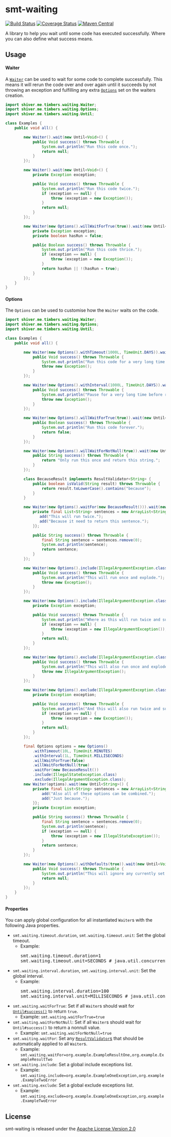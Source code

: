 <!---
Copyright 2015 Karl Bennett

Licensed under the Apache License, Version 2.0 (the "License");
you may not use this file except in compliance with the License.
You may obtain a copy of the License at

    http://www.apache.org/licenses/LICENSE-2.0

Unless required by applicable law or agreed to in writing, software
distributed under the License is distributed on an "AS IS" BASIS,
WITHOUT WARRANTIES OR CONDITIONS OF ANY KIND, either express or implied.
See the License for the specific language governing permissions and
limitations under the License.
-->
smt-waiting
===========
[![Build Status](https://travis-ci.org/shiver-me-timbers/smt-waiting-parent.svg)](https://travis-ci.org/shiver-me-timbers/smt-waiting-parent) [![Coverage Status](https://coveralls.io/repos/shiver-me-timbers/smt-waiting-parent/badge.svg?branch=master&service=github)](https://coveralls.io/github/shiver-me-timbers/smt-waiting-parent?branch=master) [![Maven Central](https://maven-badges.herokuapp.com/maven-central/com.github.shiver-me-timbers/smt-waiting/badge.svg)](https://maven-badges.herokuapp.com/maven-central/com.github.shiver-me-timbers/smt-waiting/)

A library to help you wait until some code has executed successfully. Where you can also define what success means.

## Usage

#### Waiter

A [`Waiter`](src/main/java/shiver/me/timbers/waiting/Waiter.java) can be used to wait for some code to complete
successfully. This means it will rerun the code over and over again until it succeeds by not throwing an exception and
fulfilling any extra [`Options`](src/main/java/shiver/me/timbers/waiting/Options.java) set on the waiters creation.

```java
import shiver.me.timbers.waiting.Waiter;
import shiver.me.timbers.waiting.Options;
import shiver.me.timbers.waiting.Until;

class Examples {
    public void all() {

        new Waiter().wait(new Until<Void>() {
            public Void success() throws Throwable {
                System.out.println("Run this code once.");
                return null;
            }
        });

        new Waiter().wait(new Until<Void>() {
            private Exception exception;

            public Void success() throws Throwable {
                System.out.println("Run this code twice.");
                if (exception == null) {
                    throw (exception = new Exception());
                }
                return null;
            }
        });

        new Waiter(new Options().willWaitForTrue(true)).wait(new Until<Boolean>() {
            private Exception exception;
            private boolean hasRun = false;

            public Boolean success() throws Throwable {
                System.out.println("Run this code thrice.");
                if (exception == null) {
                    throw (exception = new Exception());
                }
                return hasRun || !(hasRun = true);
            }
        });
    }
}
```
#### Options

The `Options` can be used to customise how the `Waiter` waits on the code.

```java
import shiver.me.timbers.waiting.Waiter;
import shiver.me.timbers.waiting.Options;
import shiver.me.timbers.waiting.Until;

class Examples {
    public void all() {

        new Waiter(new Options().withTimeout(1000L, TimeUnit.DAYS)).wait(new Until<Void>() {
            public Void success() throws Throwable {
                System.out.println("Run this code for a very long time.");
                throw new Exception();
            }
        });

        new Waiter(new Options().withInterval(1000L, TimeUnit.DAYS)).wait(new Until<Void>() {
            public Void success() throws Throwable {
                System.out.println("Pause for a very long time before running this code again.");
                throw new Exception();
            }
        });

        new Waiter(new Options().willWaitForTrue(true)).wait(new Until<Boolean>() {
            public Boolean success() throws Throwable {
                System.out.println("Run this code forever.");
                return false;
            }
        });

        new Waiter(new Options().willWaitForNotNull(true)).wait(new Until<String>() {
            public String success() throws Throwable {
                return "Only run this once and return this string.";
            }
        });

        class BecauseResult implements ResultValidator<String> {
            public boolean isValid(String result) throws Throwable {
                return result.toLowerCase().contains("because");
            }
        }

        new Waiter(new Options().waitFor(new BecauseResult())).wait(new Until<String>() {
            private final List<String> sentences = new ArrayList<String>() {{
               add("This will run twice.");
               add("Because it need to return this sentence.");
            }};

            public String success() throws Throwable {
                final String sentence = sentences.remove(0);
                System.out.println(sentence);
                return sentence;
            }
        });

        new Waiter(new Options().include(IllegalArgumentException.class)).wait(new Until<Void>() {
            public Void success() throws Throwable {
                System.out.println("This will run once and explode.");
                throw new Exception();
            }
        });

        new Waiter(new Options().include(IllegalArgumentException.class)).wait(new Until<Void>() {
            private Exception exception;

            public Void success() throws Throwable {
                System.out.println("Where as this will run twice and succeed.");
                if (exception == null) {
                    throw (exception = new IllegalArgumentException());
                }
                return null;
            }
        });

        new Waiter(new Options().exclude(IllegalArgumentException.class)).wait(new Until<Void>() {
            public Void success() throws Throwable {
                System.out.println("This will also run once and explode.");
                throw new IllegalArgumentException();
            }
        });

        new Waiter(new Options().exclude(IllegalArgumentException.class)).wait(new Until<Void>() {
            private Exception exception;

            public Void success() throws Throwable {
                System.out.println("And this will also run twice and succeed.");
                if (exception == null) {
                    throw (exception = new Exception());
                }
                return null;
            }
        });

        final Options options = new Options()
            .withTimeout(10L, TimeUnit.MINUTES)
            .withInterval(1L, TimeUnit.MILLISECONDS)
            .willWaitForTrue(false)
            .willWaitForNotNull(true)
            .waitFor(new BecauseResult())
            .include(IllegalStateException.class)
            .exclude(IllegalArgumentException.class);
        new Waiter(options).wait(new Until<String>() {
            private final List<String> sentences = new ArrayList<String>() {{
                add("Also all of these options can be combined.");
                add("Just because.");
            }};
            private Exception exception;

            public String success() throws Throwable {
                final String sentence = sentences.remove(0);
                System.out.println(sentence);
                if (exception == null) {
                    throw (exception = new IllegalStateException());
                }
                return sentence;
            }
        });

        new Waiter(new Options().withDefaults(true)).wait(new Until<Void>() {
            public Void success() throws Throwable {
                System.out.println("This will ignore any currently set global properties.");
                return null;
            }
        });
    }
}
```
#### Properties

You can apply global configuration for all instantiated `Waiter`s with the following Java properties.
* `smt.waiting.timeout.duration`, `smt.waiting.timeout.unit`: Set the global timeout.
  * Example:
    <pre>
    smt.waiting.timeout.duration=1
    smt.waiting.timeout.unit=SECONDS # java.util.concurrent.TimeUnit name.
    </pre>
* `smt.waiting.interval.duration`, `smt.waiting.interval.unit`: Set the global interval.
  * Example:
    <pre>
    smt.waiting.interval.duration=100
    smt.waiting.interval.unit=MILLISECONDS # java.util.concurrent.TimeUnit name.
    </pre>
* `smt.waiting.waitForTrue`: Set if all `Waiter`s should wait for
[`Until#success()`](src/main/java/shiver/me/timbers/waiting/Until.java#L30) to return `true`.
  * Example: `smt.waiting.waitForTrue=true`
* `smt.waiting.waitForNotNull`: Set if all `Waiter`s should wait for `Until#success()` to return a nonnull value.
  * Example: `smt.waiting.waitForNotNull=true`
* `smt.waiting.waitFor`: Set any [`ResultValidator`s](src/main/java/shiver/me/timbers/waiting/ResultValidator.java) that
should be automatically applied to all `Waiter`s.
  * Example: `smt.waiting.waitFor=org.example.ExampleResultOne,org.example.ExampleResultTwo`
* `smt.waiting.include`: Set a global include exceptions list.
  * Example: `smt.waiting.include=org.example.ExampleOneException,org.example.ExampleTwoError`
* `smt.waiting.exclude`: Set a global exclude exceptions list.
  * Example: `smt.waiting.exclude=org.example.ExampleOneException,org.example.ExampleTwoError`

## License

smt-waiting is released under the [Apache License Version 2.0](http://www.apache.org/licenses/LICENSE-2.0)
